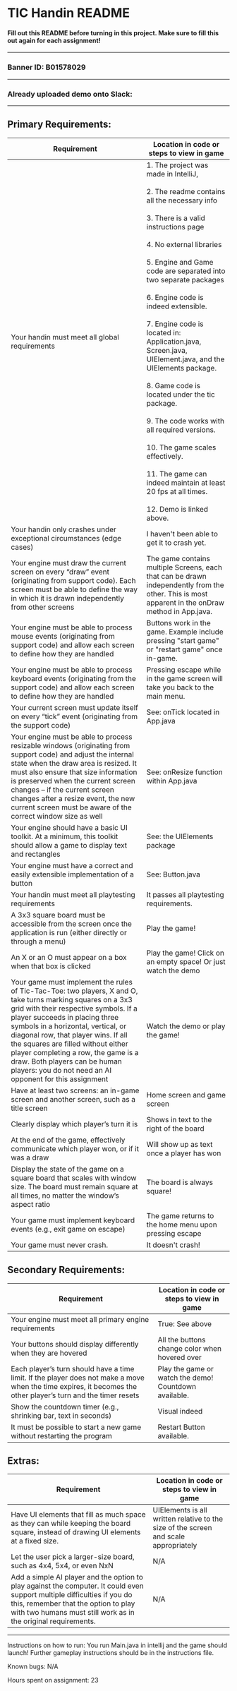 # TIC Handin README
#### Fill out this README before turning in this project. Make sure to fill this out again for each assignment!
---
### Banner ID: B01578029
---
### Already uploaded demo onto Slack:
---
## Primary Requirements:
| Requirement | Location in code or steps to view in game  |
|---|---|
| Your handin must meet all global requirements | 1. The project was made in IntelliJ, <br /><br />2. The readme contains all the necessary info <br /><br />3. There is a valid instructions page <br /><br />4. No external libraries <br /><br />5. Engine and Game code are separated into two separate packages <br /><br />6. Engine code is indeed extensible. <br /><br />7. Engine code is located in: Application.java, Screen.java, UIElement.java, and the UIElements package. <br /><br />8. Game code is located under the tic package. <br /><br />9. The code works with all required versions. <br /><br />10. The game scales effectively. <br /><br />11. The game can indeed maintain at least 20 fps at all times. <br /><br />12. Demo is linked above. |
| Your handin only crashes under exceptional circumstances (edge cases) | I haven't been able to get it to crash yet. |
| Your engine must draw the current screen on every “draw” event (originating from support code). Each screen must be able to define the way in which it is drawn independently from other screens | The game contains multiple Screens, each that can be drawn independently from the other. This is most apparent in the onDraw method in App.java. |
| Your engine must be able to process mouse events (originating from support code) and allow each screen to define how they are handled | Buttons work in the game. Example include pressing "start game" or "restart game" once in-game. |
| Your engine must be able to process keyboard events (originating from the support code) and allow each screen to define how they are handled | Pressing escape while in the game screen will take you back to the main menu. |
| Your current screen must update itself on every “tick” event (originating from the support code) | See: onTick located in App.java |
| Your engine must be able to process resizable windows (originating from support code) and adjust the internal state when the draw area is resized. It must also ensure that size information is preserved when the current screen changes – if the current screen changes after a resize event, the new current screen must be aware of the correct window size as well | See: onResize function within App.java |
| Your engine should have a basic UI toolkit. At a minimum, this toolkit should allow a game to display text and rectangles | See: the UIElements package |
| Your engine must have a correct and easily extensible implementation of a button | See: Button.java |
| Your handin must meet all playtesting requirements | It passes all playtesting requirements.|
| A 3x3 square board must be accessible from the screen once the application is run (either directly or through a menu) | Play the game! |
| An X or an O must appear on a box when that box is clicked | Play the game! Click on an empty space! Or just watch the demo |
| Your game must implement the rules of Tic-Tac-Toe: two players, X and O, take turns marking squares on a 3x3 grid with their respective symbols. If a player succeeds in placing three symbols in a horizontal, vertical, or diagonal row, that player wins. If all the squares are filled without either player completing a row, the game is a draw. Both players can be human players: you do not need an AI opponent for this assignment | Watch the demo or play the game! |
| Have at least two screens: an in-game screen and another screen, such as a title screen | Home screen and game screen |
| Clearly display which player’s turn it is | Shows in text to the right of the board |
| At the end of the game, effectively communicate which player won, or if it was a draw | Will show up as text once a player has won |
| Display the state of the game on a square board that scales with window size. The board must remain square at all times, no matter the window’s aspect ratio | The board is always square! |
| Your game must implement keyboard events (e.g., exit game on escape) | The game returns to the home menu upon pressing escape |
| Your game must never crash. | It doesn't crash! |


## Secondary Requirements:
| Requirement | Location in code or steps to view in game  |
|---|---|
| Your engine must meet all primary engine requirements | True: See above |
| Your buttons should display differently when they are hovered | All the buttons change color when hovered over |
| Each player’s turn should have a time limit. If the player does not make a move when the time expires, it becomes the other player’s turn and the timer resets | Play the game or watch the demo! Countdown available. |
| Show the countdown timer (e.g., shrinking bar, text in seconds) | Visual indeed |
| It must be possible to start a new game without restarting the program | Restart Button available. |

## Extras:
| Requirement | Location in code or steps to view in game  |
|---|---|
| Have UI elements that fill as much space as they can while keeping the board square, instead of drawing UI elements at a fixed size. | UIElements is all written relative to the size of the screen and scale appropriately  
| Let the user pick a larger-size board, such as 4x4, 5x4, or even NxN | N/A
| Add a simple AI player and the option to play against the computer. It could even support multiple difficulties if you do this, remember that the option to play with two humans must still work as in the original requirements. | N/A

--------------------------------------------------------------

Instructions on how to run:
You run Main.java in intellij and the game should launch! Further gameplay instructions should be in the instructions file.

Known bugs: N/A

Hours spent on assignment: 23

